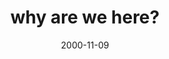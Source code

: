 ---
layout: base.njk
title : 'why are we here?' 
view_title : 'why are we here?' 
year : '2000' 
date : '2000-11-09' 
img_file : '/drawing/whyarewe.png' 
html_file : 'whyarewe' 
next_html : 'downhill.html' 
year_order : '581' 
permalink : "title/{{html_file}}.html"
---